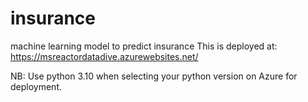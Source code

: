 # insurance

machine learning model to predict insurance
This is deployed at: https://msreactordatadive.azurewebsites.net/

NB: Use python 3.10 when selecting your python version on Azure for deployment.
